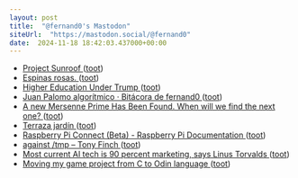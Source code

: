 ```yaml
---
layout: post
title:  "@fernand0's Mastodon"
siteUrl:  "https://mastodon.social/@fernand0"
date:  2024-11-18 18:42:03.437000+00:00
---
```

*  [Project Sunroof ](https://sunroof.withgoogle.com) ([toot](https://mastodon.social/@fernand0/113505424076554030))
*  [Espinas rosas. ](https://avecesunafoto.wordpress.com/2024/11/18/espinas-rosas-2) ([toot](https://mastodon.social/@fernand0/113505283806736784))
*  [Higher Education Under Trump ](https://blog.computationalcomplexity.org/2024/11/higher-education-under-trump.htm) ([toot](https://mastodon.social/@fernand0/113505082413598822))
*  [Juan Palomo algorítmico · Bitácora de fernand0 ](http://blog.elmundoesimperfecto.com/2024/11/18/ia-industria-musical) ([toot](https://mastodon.social/@fernand0/113504922763091849))
*  [A new Mersenne Prime Has Been Found. When will we find the next one? ](https://blog.computationalcomplexity.org/2024/11/a-new-mersenne-prime-has-been-found.htm) ([toot](https://mastodon.social/@fernand0/113504845437217782))
*  [Terraza jardín ](https://www.flickr.com/photos/fernand0/54122755196) ([toot](https://mastodon.social/@fernand0/113504652836092970))
*  [Raspberry Pi Connect (Beta) - Raspberry Pi Documentation ](https://www.raspberrypi.com/documentation/services/connect.htm) ([toot](https://mastodon.social/@fernand0/113504638841020662))
*  [against /tmp – Tony Finch ](https://dotat.at/@/2024-10-22-tmp.htm) ([toot](https://mastodon.social/@fernand0/113503957881929311))
*  [Most current AI tech is 90 percent marketing, says Linus Torvalds ](https://www.techspot.com/news/105336-most-current-ai-tech-90-percent-marketing-linus.htm) ([toot](https://mastodon.social/@fernand0/113503702667559067))
*  [Moving my game project from C to Odin language ](https://akselmo.dev/posts/moving-from-c-to-odin) ([toot](https://mastodon.social/@fernand0/113503497290475135))
